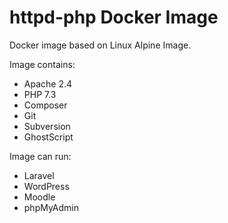 # httpd-php Docker Image

Docker image based on Linux Alpine Image.

Image contains:
- Apache 2.4
- PHP 7.3
- Composer
- Git
- Subversion
- GhostScript

Image can run:
- Laravel
- WordPress
- Moodle
- phpMyAdmin

